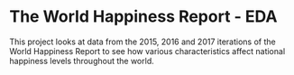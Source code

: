# The World Happiness Report - EDA

This project looks at data from the 2015, 2016 and 2017 iterations of the World Happiness Report to see how various characteristics affect national happiness levels throughout the world.
